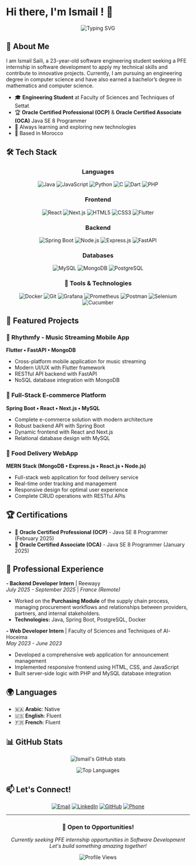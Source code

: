 # Hi there, I'm Ismail ! 👋

<div align="center">
  
![Typing SVG](https://readme-typing-svg.herokuapp.com?font=Fira+Code&pause=1000&color=2196F3&center=true&vCenter=true&width=435&lines=Software+Engineer;Full-Stack+Developer;Java+Enthusiast;Always+Learning+New+Things!)

</div>

## 🚀 About Me

I am Ismail Saili, a 23-year-old software engineering student seeking a PFE internship in software development to apply my technical skills and contribute to innovative projects. Currently, I am pursuing an engineering degree in computer science and have also earned a bachelor’s degree in mathematics and computer science.

- 🎓 **Engineering Student** at Faculty of Sciences and Techniques of Settat
- 🏆 **Oracle Certified Professional (OCP)** & **Oracle Certified Associate (OCA)** Java SE 8 Programmer
- 🌱 Always learning and exploring new technologies
- 📍 Based in Morocco

## 🛠️ Tech Stack

<div align="center">

### Languages
![Java](https://img.shields.io/badge/Java-ED8B00?style=for-the-badge&logo=openjdk&logoColor=white)
![JavaScript](https://img.shields.io/badge/JavaScript-F7DF1E?style=for-the-badge&logo=javascript&logoColor=black)
![Python](https://img.shields.io/badge/Python-3776AB?style=for-the-badge&logo=python&logoColor=white)
![C](https://img.shields.io/badge/C-00599C?style=for-the-badge&logo=c&logoColor=white)
![Dart](https://img.shields.io/badge/Dart-0175C2?style=for-the-badge&logo=dart&logoColor=white)
![PHP](https://img.shields.io/badge/PHP-777BB4?style=for-the-badge&logo=php&logoColor=white)

### Frontend
![React](https://img.shields.io/badge/React-20232A?style=for-the-badge&logo=react&logoColor=61DAFB)
![Next.js](https://img.shields.io/badge/Next.js-000000?style=for-the-badge&logo=next.js&logoColor=white)
![HTML5](https://img.shields.io/badge/HTML5-E34F26?style=for-the-badge&logo=html5&logoColor=white)
![CSS3](https://img.shields.io/badge/CSS3-1572B6?style=for-the-badge&logo=css3&logoColor=white)
![Flutter](https://img.shields.io/badge/Flutter-02569B?style=for-the-badge&logo=flutter&logoColor=white)

### Backend
![Spring Boot](https://img.shields.io/badge/Spring_Boot-6DB33F?style=for-the-badge&logo=spring-boot&logoColor=white)
![Node.js](https://img.shields.io/badge/Node.js-43853D?style=for-the-badge&logo=node.js&logoColor=white)
![Express.js](https://img.shields.io/badge/Express.js-404D59?style=for-the-badge&logo=express&logoColor=white)
![FastAPI](https://img.shields.io/badge/FastAPI-005571?style=for-the-badge&logo=fastapi&logoColor=white)

### Databases
![MySQL](https://img.shields.io/badge/MySQL-00000F?style=for-the-badge&logo=mysql&logoColor=white)
![MongoDB](https://img.shields.io/badge/MongoDB-4EA94B?style=for-the-badge&logo=mongodb&logoColor=white)
![PostgreSQL](https://img.shields.io/badge/PostgreSQL-316192?style=for-the-badge&logo=postgresql&logoColor=white)


### 🚀 Tools & Technologies

![Docker](https://img.shields.io/badge/Docker-2496ED?style=for-the-badge&logo=docker&logoColor=white)
![Git](https://img.shields.io/badge/Git-F05032?style=for-the-badge&logo=git&logoColor=white)
![Grafana](https://img.shields.io/badge/Grafana-F46800?style=for-the-badge&logo=grafana&logoColor=white)
![Prometheus](https://img.shields.io/badge/Prometheus-E6522C?style=for-the-badge&logo=prometheus&logoColor=white)
![Postman](https://img.shields.io/badge/Postman-FF6C37?style=for-the-badge&logo=postman&logoColor=white)
![Selenium](https://img.shields.io/badge/Selenium-43B02A?style=for-the-badge&logo=selenium&logoColor=white)
![Cucumber](https://img.shields.io/badge/Cucumber-23D96C?style=for-the-badge&logo=cucumber&logoColor=white)


</div>

## 🎯 Featured Projects

### 🎵 Rhythmfy - Music Streaming Mobile App
**Flutter • FastAPI • MongoDB**
- Cross-platform mobile application for music streaming
- Modern UI/UX with Flutter framework
- RESTful API backend with FastAPI
- NoSQL database integration with MongoDB

### 🛒 Full-Stack E-commerce Platform
**Spring Boot • React • Next.js • MySQL**
- Complete e-commerce solution with modern architecture
- Robust backend API with Spring Boot
- Dynamic frontend with React and Next.js
- Relational database design with MySQL

### 🍕 Food Delivery WebApp
**MERN Stack (MongoDB • Express.js • React.js • Node.js)**
- Full-stack web application for food delivery service
- Real-time order tracking and management
- Responsive design for optimal user experience
- Complete CRUD operations with RESTful APIs

## 🏆 Certifications

- 🥇 **Oracle Certified Professional (OCP)** - Java SE 8 Programmer (February 2025)
- 🥈 **Oracle Certified Associate (OCA)** - Java SE 8 Programmer (January 2025)

## 💼 Professional Experience

**- Backend Developer Intern** | Reewayy  
*July 2025 - September 2025* | *France (Remote)*  
- Worked on the **Purchasing Module** of the supply chain process, managing procurement workflows and relationships between providers, partners, and internal stakeholders.  
- **Technologies:** Java, Spring Boot, PostgreSQL, Docker  

**- Web Developer Intern** | Faculty of Sciences and Techniques of Al-Hoceima  
*May 2023 - June 2023*  
- Developed a comprehensive web application for announcement management  
- Implemented responsive frontend using HTML, CSS, and JavaScript  
- Built server-side logic with PHP and MySQL database integration  

## 🌍 Languages

- 🇲🇦 **Arabic**: Native
- 🇺🇸 **English**: Fluent
- 🇫🇷 **French**: Fluent

## 📊 GitHub Stats

<div align="center">
  
![Ismail's GitHub stats](https://github-readme-stats.vercel.app/api?username=akashi-47&layout=compact&theme=tokyonight)


![Top Languages](https://github-readme-stats.vercel.app/api/top-langs/?username=akashi-47&layout=compact&theme=tokyonight&hide_border=false&include_all_commits=true&count_private=true)



</div>

## 📫 Let's Connect!

<div align="center">

[![Email](https://img.shields.io/badge/Email-D14836?style=for-the-badge&logo=gmail&logoColor=white)](mailto:ismail.saili07@gmail.com)
[![LinkedIn](https://img.shields.io/badge/LinkedIn-0077B5?style=for-the-badge&logo=linkedin&logoColor=white)](https://www.linkedin.com/in/ismail-saili-800bba249/)
[![GitHub](https://img.shields.io/badge/GitHub-100000?style=for-the-badge&logo=github&logoColor=white)](https://github.com/akashi-47)
[![Phone](https://img.shields.io/badge/Phone-25D366?style=for-the-badge&logo=whatsapp&logoColor=white)](tel:+212772514233)

</div>

---

<div align="center">

### 🚀 Open to Opportunities!

*Currently seeking PFE internship opportunities in Software Development*  
*Let's build something amazing together!*

![Profile Views](https://komarev.com/ghpvc/?username=akashi-47&color=brightgreen&style=flat-square)

</div>

